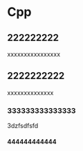 # Cpp



## 222222222
xxxxxxxxxxxxxxxx
## 2222222222
xxxxxxxxxxxxxx


### 333333333333333 


3dzfsdfsfd


#### 444444444444